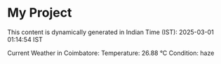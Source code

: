 # My Project

This content is dynamically generated in Indian Time (IST): 2025-03-01 01:14:54 IST


Current Weather in Coimbatore:
Temperature: 26.88 °C
Condition: haze
